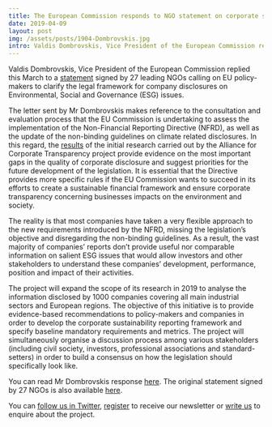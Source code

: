 ```yaml
---
title: The European Commission responds to NGO statement on corporate sustainability reporting
date: 2019-04-09
layout: post
img: /assets/posts/1904-Dombrovskis.jpg
intro: Valdis Dombrovskis, Vice President of the European Commission replied this March to a statement signed by 27 leading NGOs calling on EU policy-makers to clarify the legal framework for company disclosures on Environmental, Social and Governance (ESG) issues.
---
```


Valdis Dombrovskis, Vice President of the European Commission replied this March to a [statement](http://en.frankbold.org/news/ngos-call-eu-commission-clarify-legal-framework-corporate-sustainability-reporting) signed by 27 leading NGOs calling on EU policy-makers to clarify the legal framework for company disclosures on Environmental, Social and Governance (ESG) issues.

The letter sent by Mr Dombrovskis makes reference to the consultation and evaluation process that the EU Commission is undertaking to assess the implementation of the Non-Financial Reporting Directive (NFRD), as well as the update of the non-binding guidelines on climate related disclosures.  In this regard, the [results](http://bit.ly/2SmOrH9) of the initial research carried out by the Alliance for Corporate Transparency project provide evidence on the most important gaps in the quality of corporate disclosure and suggest priorities for the future development of the legislation. It is essential that the Directive provides more specific rules if the EU Commission wants to succeed in its efforts to create a sustainable financial framework and ensure corporate transparency concerning businesses impacts on the environment and society.  

The reality is that most companies have taken a very flexible approach to the new requirements introduced by the NFRD, missing the legislation’s objective and disregarding the non-binding guidelines. As a result, the vast majority of companies’ reports don’t provide useful nor comparable information on salient ESG issues that would allow investors and other stakeholders to understand these companies’ development, performance, position and impact of their activities.

The project will expand the scope of its research in 2019 to analyse the information disclosed by 1000 companies covering all main industrial sectors and European regions. The objective of this initiative is to provide evidence-based recommendations to policy-makers and companies in order to develop the corporate sustainability reporting framework and specify baseline mandatory requirements and metrics. The project will simultaneously organise a discussion process among various stakeholders (including civil society, investors, professional associations and standard-setters) in order to build a consensus on how the legislation should specifically look like.

You can read Mr Dombrovskis response [here](http://en.frankbold.org/sites/default/files/letter_to_ms_arus.pdf).
The original statement signed by 27 NGOs is also available [here](http://en.frankbold.org/sites/default/files/zpravodaj/statement_eu_legal_corporate_sustainability_reporting_framework.pdf).

You can [follow us in Twitter](https://twitter.com/EUCorpReporting), [register](http://eepurl.com/dJPBjQ) to receive our newsletter or [write us](susanna.arus@frankbold.org) to enquire about the project.
